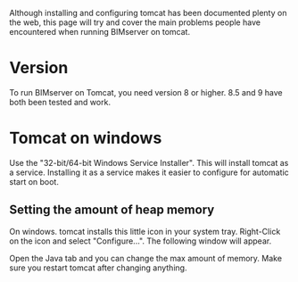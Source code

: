 Although installing and configuring tomcat has been documented plenty on the web, this page will try and cover the main problems people have encountered when running BIMserver on tomcat.

# Version
To run BIMserver on Tomcat, you need version 8 or higher. 8.5 and 9 have both been tested and work.

# Tomcat on windows

Use the "32-bit/64-bit Windows Service Installer". This will install tomcat as a service. Installing it as a service makes it easier to configure for automatic start on boot.

## Setting the amount of heap memory

On windows. tomcat installs this little icon in your system tray. Right-Click on the icon and select "Configure...". The following window will appear.



Open the Java tab and you can change the max amount of memory. Make sure you restart tomcat after changing anything.